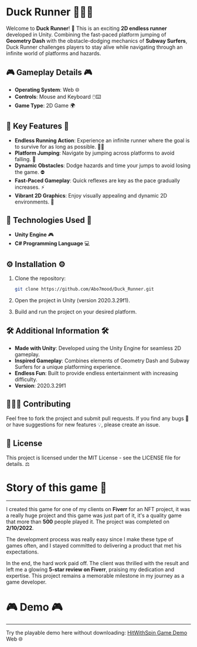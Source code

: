 # Duck Runner 🦆🏃‍♂️

Welcome to **Duck Runner**! 🦆 This is an exciting **2D endless runner** developed in Unity. Combining the fast-paced platform jumping of **Geometry Dash** with the obstacle-dodging mechanics of **Subway Surfers**, Duck Runner challenges players to stay alive while navigating through an infinite world of platforms and hazards.

## 🎮 Gameplay Details 🎮

- **Operating System**: Web 🌐
- **Controls**: Mouse and Keyboard 🖱️⌨️
- **Game Type**: 2D Game 🌍

## 🌟 Key Features 🌟

- **Endless Running Action**: Experience an infinite runner where the goal is to survive for as long as possible. 🏃‍♂️
- **Platform Jumping**: Navigate by jumping across platforms to avoid falling. 🦘
- **Dynamic Obstacles**: Dodge hazards and time your jumps to avoid losing the game. ⛔
- **Fast-Paced Gameplay**: Quick reflexes are key as the pace gradually increases. ⚡
- **Vibrant 2D Graphics**: Enjoy visually appealing and dynamic 2D environments. 🎨

## 🔧 Technologies Used 🔧

- **Unity Engine** 🎮
- **C# Programming Language** 💻

## ⚙️ Installation ⚙️

1. Clone the repository:

   ```bash
   git clone https://github.com/Abo7mood/Duck_Runner.git
   ```
2. Open the project in Unity (version 2020.3.29f1).
3. Build and run the project on your desired platform.

## 🛠️ Additional Information 🛠️

- **Made with Unity**: Developed using the Unity Engine for seamless 2D gameplay.
- **Inspired Gameplay**: Combines elements of Geometry Dash and Subway Surfers for a unique platforming experience.
- **Endless Fun**: Built to provide endless entertainment with increasing difficulty.
- **Version**: 2020.3.29f1

## 🧑‍🤝‍🧑 Contributing

Feel free to fork the project and submit pull requests. If you find any bugs 🐞 or have suggestions for new features 💡, please create an issue.

## 📜 License

This project is licensed under the MIT License - see the LICENSE file for details. ⚖️

# Story of this game 📖
--------------------------

I created this game  for one of my clients on **Fiverr** for an NFT project, it was a really huge project and this game was just part of it, it's a quality game that more than **500** people played it. The project was completed on **2/10/2022**.

The development process was really easy since I make these type of games often, and I stayed committed to delivering a product that met his expectations. 

In the end, the hard work paid off. The client was thrilled with the result and left me a glowing **5-star review on Fiverr**, praising my dedication and expertise. This project remains a memorable milestone in my journey as a game developer.

# 🎮 Demo 🎮
--------------------------

Try the playable demo here without downloading: [HitWithSpin Game Demo](https://abo-7mood.itch.io/duck) Web 🌐
